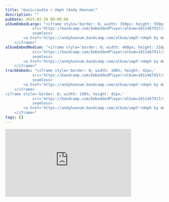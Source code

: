 ```yaml
---
title: "music/audio > Umph (Andy Hannum)"
description: ""
pubDate: 2015-02-26 00:00:00
albumEmbedLarge: "<iframe style='border: 0; width: 350px; height: 550px;' 
            src='https://bandcamp.com/EmbeddedPlayer/album=1011467917/size=large/bgcol=ffffff/linkcol=0687f5/tracklist=true/transparent=true/' 
            seamless>
        <a href='https://andyhannum.bandcamp.com/album/umph'>Umph by Andy Hannum</a>
    </iframe>"
albumEmbedMedium: "<iframe style='border: 0; width: 400px; height: 216px;' 
            src='https://bandcamp.com/EmbeddedPlayer/album=1011467917/size=large/bgcol=ffffff/linkcol=0687f5/tracklist=true/artwork=small/transparent=true/' 
            seamless>
        <a href='https://andyhannum.bandcamp.com/album/umph'>Umph by Andy Hannum</a>
    </iframe>"
trackEmbeds: "<iframe style='border: 0; width: 100%; height: 42px;' 
            src='https://bandcamp.com/EmbeddedPlayer/album=1011467917/size=small/bgcol=ffffff/linkcol=0687f5/track=1069897497/transparent=true/' 
            seamless>
        <a href='https://andyhannum.bandcamp.com/album/umph'>Umph by Andy Hannum</a>
    </iframe>
<iframe style='border: 0; width: 100%; height: 42px;' 
            src='https://bandcamp.com/EmbeddedPlayer/album=1011467917/size=small/bgcol=ffffff/linkcol=0687f5/track=3825081933/transparent=true/' 
            seamless>
        <a href='https://andyhannum.bandcamp.com/album/umph'>Umph by Andy Hannum</a>
    </iframe>"
tags: []
---
```


<iframe style='border: 0; width: 400px; height: 216px;' 
            src='https://bandcamp.com/EmbeddedPlayer/album=1011467917/size=large/bgcol=ffffff/linkcol=0687f5/tracklist=true/artwork=small/transparent=true/' 
            seamless>
        <a href='https://andyhannum.bandcamp.com/album/umph'>Umph by Andy Hannum</a>
    </iframe>